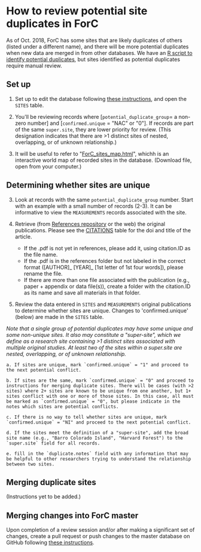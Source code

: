 # How to review potential site duplicates in ForC
As of Oct. 2018, ForC has some sites that are likely duplicates of others (listed under a different name), and there will be more potential duplicates when new data are merged in from other databases. We have an [R script to identify potential duplicates](), but sites identified as potential duplicates require manual review. 

## Set up
1. Set up to edit the database following [these instructions](https://github.com/forc-db/ForC/blob/master/how_to/edit_the_data_(overview).md), and open the `SITES` table. 

2. You'll be reviewing records where [`potential_duplicate_group`= a non-zero number] and [`confirmed.unique` = "NAC" or "0"]. If records are part of the same `super.site`, they are lower priority for review. (This designation indicates that there are >1 distinct sites of nested, overlapping, or of unknown relationship.)

3. It will be useful to refer to "[ForC_sites_map.html](https://github.com/forc-db/ForC/blob/master/ForC_sites_map.html)", whichh is an interactive world map of recorded sites in the database. (Download file, open from your computer.)

## Determining whether sites are unique

3. Look at records with the same `potential_duplicate_group` number. Start with an example with a small number of records (2-3). It can be informative to view the `MEASUREMENTS` records associated with the site.

4. Retrieve (from [References repository](https://github.com/forc-db/References) or the web) the original publications. Please see the [CITATIONS](https://github.com/forc-db/ForC/blob/master/data/ForC_citations.csv) table for the doi and title of the article. 
    - If the .pdf is not yet in references, please add it, using citation.ID as the file name.  
    - If the .pdf is in the references folder but not labeled in the correct format ([AUTHOR]_ [YEAR]_ [1st letter of 1st four words]), please rename the file. 
    - If there are more than one file associated with the publication (e.g., paper + appendix or data file(s)), create a folder with the citation.ID as its name and save all materials in that folder.

5. Review the data entered in `SITES` and `MEASUREMENTS` original publications to determine whether sites are unique. Changes to 'confirmed.unique' (below) are made in the `SITES` table.

*Note that a single group of potential duplicates may have some unique and some non-unique sites. It also may constitute a "super-site", which we define as a research site containing >1 distinct sites associated with multiple original studies. At least two of the sites within a super.site are nested, overlapping, or of unknown relationship.* 

    a. If sites are unique, mark `confirmed.unique` = "1" and proceed to the next potential conflict.
 
    b. If sites are the same, mark `confirmed.unique` = "0" and proceed to instructions for merging duplicate sites. There will be cases (with >2 sites) where 2+ sites are known to be unique from one another, but 1+ sites conflict with one or more of those sites. In this case, all must be marked as `confirmed.unique` = "0", but please indicate in the notes which sites are potential conflicts. 
 
    c. If there is no way to tell whether sites are unique, mark `confirmed.unique` = "NI" and proceed to the next potential conflict. 
 
    d. If the sites meet the definition of a "super-site", add the broad site name (e.g., "Barro Colorado Island", "Harvard Forest") to the `super.site` field for all records. 
 
    e. fill in the `duplicate.notes` field with any information that may be helpful to other researchers trying to understand the relationship between two sites. 
 
 ## Merging duplicate sites
 (Instructions yet to be added.)
 
 
 ## Merging changes into ForC master
Upon completion of a review session and/or after making a significant set of changes, create a pull request or push changes to the master database on GitHub following [these instructions](https://github.com/forc-db/ForC/blob/master/how_to/edit_the_data_(overview).md). 

